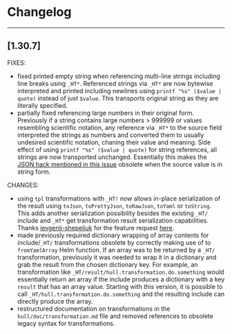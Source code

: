 # Changelog
------------------
[1.30.7]
------------------
FIXES:
- fixed printed empty string when referencing multi-line strings including line breaks using `_HT*`. Referenced strings via `_HT*` are now bytewise interpreted and printed including newlines using `printf "%s" ($value | quote)` instead of just `$value`. This transports original string as they are literally specified.
- partially fixed referencing large numbers in their original form. Previously if a string contains large numbers > 999999 or values resembling scientific notation, any reference via `_HT*` to the source field interpreted the strings as numbers and converted them to usually undesired scientific notation, chaning their value and meaning. Side effect of using `printf "%s" ($value | quote)` for string references, all strings are now transported unchanged. Essentially this makes the [JSON hack mentioned in this issue](https://github.com/vidispine/hull/issues/262) obsolete when the source value is in string form.

CHANGES:
- using `tpl` transformations with `_HT!` now allows in-place serialization of the result using `toJson`, `toPrettyJson`, `toRawJson`, `toYaml` or `toString`. This adds another serialization possibility besides the existing `_HT/` include and `_HT*` get transformation result serialization capabilities. Thanks [ievgenii-shepeliuk](https://github.com/ievgenii-shepeliuk) for the feature request [here](https://github.com/vidispine/hull/issues/339).
- made previously required dictionary wrapping of array contents for include/`_HT/` transformations obsolete by correctly making use of to `fromYamlArray` Helm function. If an array was to be returned by a `_HT/` transformation, previously it was needed to wrap it in a dictionary and grab the result from the chosen dictionary key. For example, an transformation like `_HT/result/hull.transformation.do.something` would essentially return an array if the include produces a dictionary with a key `result` that has an array value. Starting with this version, it is possible to call `_HT/hull.transformation.do.something` and the resulting include can directly produce the array.
- restructured documentation on transformations in the `hull/doc/transformation.md` file and removed references to obsolete legacy syntax for transformations.